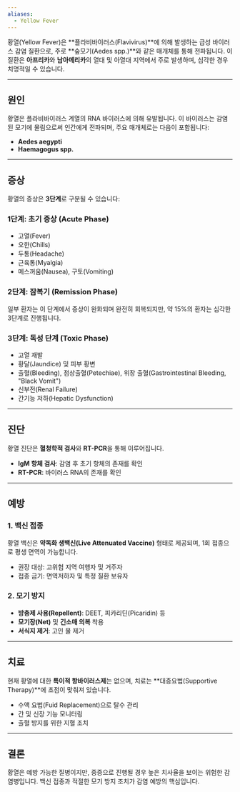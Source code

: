 ```yaml
---
aliases:
  - Yellow Fever
---
```

황열(Yellow Fever)은 **플라비바이러스(Flavivirus)**에 의해 발생하는 급성 바이러스 감염 질환으로, 주로 **숲모기(Aedes spp.)**와 같은 매개체를 통해 전파됩니다. 이 질환은 **아프리카**와 **남아메리카**의 열대 및 아열대 지역에서 주로 발생하며, 심각한 경우 치명적일 수 있습니다.

---

## 원인
황열은 플라비바이러스 계열의 RNA 바이러스에 의해 유발됩니다. 이 바이러스는 감염된 모기에 물림으로써 인간에게 전파되며, 주요 매개체로는 다음이 포함됩니다:
- **Aedes aegypti**
- **Haemagogus spp.**

---

## 증상
황열의 증상은 **3단계**로 구분될 수 있습니다:

### 1단계: 초기 증상 (Acute Phase)
- 고열(Fever)
- 오한(Chills)
- 두통(Headache)
- 근육통(Myalgia)
- 메스꺼움(Nausea), 구토(Vomiting)

### 2단계: 잠복기 (Remission Phase)
일부 환자는 이 단계에서 증상이 완화되며 완전히 회복되지만, 약 15%의 환자는 심각한 3단계로 진행됩니다.

### 3단계: 독성 단계 (Toxic Phase)
- 고열 재발
- 황달(Jaundice) 및 피부 황변
- 출혈(Bleeding), 점상출혈(Petechiae), 위장 출혈(Gastrointestinal Bleeding, "Black Vomit")
- 신부전(Renal Failure)
- 간기능 저하(Hepatic Dysfunction)

---

## 진단
황열 진단은 **혈청학적 검사**와 **RT-PCR**을 통해 이루어집니다.
- **IgM 항체 검사**: 감염 후 초기 항체의 존재를 확인
- **RT-PCR**: 바이러스 RNA의 존재를 확인

---

## 예방
### 1. 백신 접종
황열 백신은 **약독화 생백신(Live Attenuated Vaccine)** 형태로 제공되며, 1회 접종으로 평생 면역이 가능합니다.
- 권장 대상: 고위험 지역 여행자 및 거주자
- 접종 금기: 면역저하자 및 특정 질환 보유자

### 2. 모기 방지
- **방충제 사용(Repellent)**: DEET, 피카리딘(Picaridin) 등
- **모기장(Net)** 및 **긴소매 의복** 착용
- **서식지 제거**: 고인 물 제거

---

## 치료
현재 황열에 대한 **특이적 항바이러스제**는 없으며, 치료는 **대증요법(Supportive Therapy)**에 초점이 맞춰져 있습니다.
- 수액 요법(Fuid Replacement)으로 탈수 관리
- 간 및 신장 기능 모니터링
- 출혈 방지를 위한 지혈 조치

---

## 결론
황열은 예방 가능한 질병이지만, 중증으로 진행될 경우 높은 치사율을 보이는 위험한 감염병입니다. 백신 접종과 적절한 모기 방지 조치가 감염 예방의 핵심입니다.
